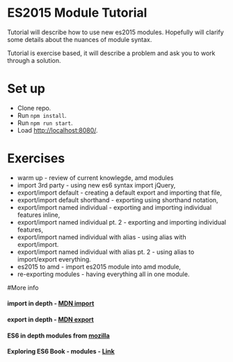 # ES2015 Module Tutorial

Tutorial will describe how to use new es2015 modules.  Hopefully will clarify
some details about the nuances of module syntax.


Tutorial is exercise based, it will describe a problem and ask you to work through a solution.

# Set up
- Clone repo.
- Run `npm install`.
- Run `npm run start`.
- Load <http://localhost:8080/>.


# Exercises
- warm up - review of current knowlegde, amd modules
- import 3rd party - using new es6 syntax import jQuery,
- export/import default - creating a default export and importing that file,
- export/import default shorthand - exporting using shorthand notation,
- export/import named individual - exporting and importing individual features inline,
- export/import named individual pt. 2 - exporting and importing individual features,
- export/import named individual with alias - using alias with export/import.
- export/import named individual with alias pt. 2 - using alias to import/export everything.
- es2015 to amd - import es2015 module into amd module,
- re-exporting modules - having everything all in one module.

#More info
#### import in depth - [MDN import](https://developer.mozilla.org/en-US/docs/Web/JavaScript/Reference/Statements/import)
#### export in depth - [MDN export](https://developer.mozilla.org/en-US/docs/Web/JavaScript/Reference/Statements/export)
#### ES6 in depth modules from [mozilla](https://hacks.mozilla.org/2015/08/es6-in-depth-modules/)
#### Exploring ES6 Book - modules - [Link](http://exploringjs.com/es6/ch_modules.html)

